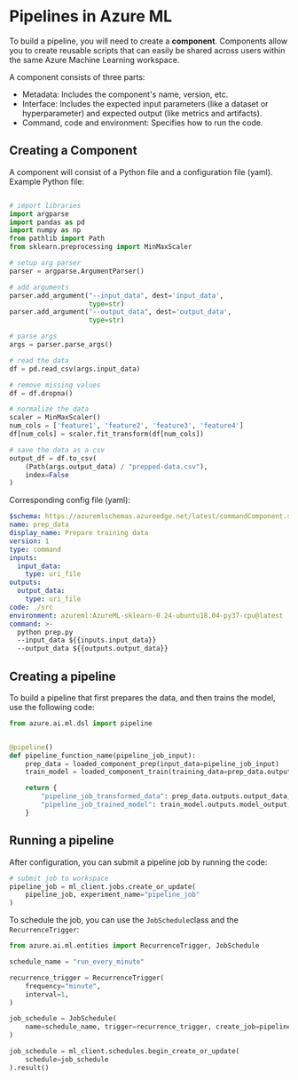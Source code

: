 # Pipelines in Azure ML

To build a pipeline, you will need to create a **component**. Components allow you to create reusable scripts that can
easily be shared across users within the same Azure Machine Learning workspace.

A component consists of three parts:

- Metadata: Includes the component's name, version, etc.
- Interface: Includes the expected input parameters (like a dataset or hyperparameter) and expected output (like metrics
  and artifacts).
- Command, code and environment: Specifies how to run the code.

## Creating a Component

A component will consist of a Python file and a configuration file (yaml).
Example Python file:

```python

# import libraries
import argparse
import pandas as pd
import numpy as np
from pathlib import Path
from sklearn.preprocessing import MinMaxScaler

# setup arg parser
parser = argparse.ArgumentParser()

# add arguments
parser.add_argument("--input_data", dest='input_data',
                    type=str)
parser.add_argument("--output_data", dest='output_data',
                    type=str)

# parse args
args = parser.parse_args()

# read the data
df = pd.read_csv(args.input_data)

# remove missing values
df = df.dropna()

# normalize the data    
scaler = MinMaxScaler()
num_cols = ['feature1', 'feature2', 'feature3', 'feature4']
df[num_cols] = scaler.fit_transform(df[num_cols])

# save the data as a csv
output_df = df.to_csv(
    (Path(args.output_data) / "prepped-data.csv"),
    index=False
)
```

Corresponding config file (yaml):

```yaml
$schema: https://azuremlschemas.azureedge.net/latest/commandComponent.schema.json
name: prep_data
display_name: Prepare training data
version: 1
type: command
inputs:
  input_data:
    type: uri_file
outputs:
  output_data:
    type: uri_file
code: ./src
environment: azureml:AzureML-sklearn-0.24-ubuntu18.04-py37-cpu@latest
command: >-
  python prep.py 
  --input_data ${{inputs.input_data}}
  --output_data ${{outputs.output_data}}
```

## Creating a pipeline

To build a pipeline that first prepares the data, and then trains the model, use the following code:

```python
from azure.ai.ml.dsl import pipeline


@pipeline()
def pipeline_function_name(pipeline_job_input):
    prep_data = loaded_component_prep(input_data=pipeline_job_input)
    train_model = loaded_component_train(training_data=prep_data.outputs.output_data)

    return {
        "pipeline_job_transformed_data": prep_data.outputs.output_data,
        "pipeline_job_trained_model": train_model.outputs.model_output,
    }
```

## Running a pipeline

After configuration, you can submit a pipeline job by running the code:

```python
# submit job to workspace
pipeline_job = ml_client.jobs.create_or_update(
    pipeline_job, experiment_name="pipeline_job"
)
```

To schedule the job, you can use the `JobSchedule`class and the `RecurrenceTrigger`:

```python
from azure.ai.ml.entities import RecurrenceTrigger, JobSchedule

schedule_name = "run_every_minute"

recurrence_trigger = RecurrenceTrigger(
    frequency="minute",
    interval=1,
)

job_schedule = JobSchedule(
    name=schedule_name, trigger=recurrence_trigger, create_job=pipeline_job
)

job_schedule = ml_client.schedules.begin_create_or_update(
    schedule=job_schedule
).result()
```

